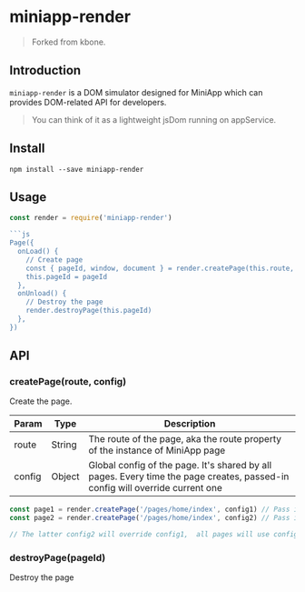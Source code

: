 # miniapp-render

> Forked from kbone.

## Introduction

`miniapp-render` is a DOM simulator designed for MiniApp which can provides DOM-related API for developers.

> You can think of it as a lightweight jsDom running on appService.

## Install

```shell
npm install --save miniapp-render
```

## Usage

```js
const render = require('miniapp-render')

```js
Page({
  onLoad() {
    // Create page
    const { pageId, window, document } = render.createPage(this.route, config)
    this.pageId = pageId
  },
  onUnload() {
    // Destroy the page
    render.destroyPage(this.pageId)
  },
})
```

## API

### createPage(route, config)

Create the page.

| Param | Type | Description |
|---|---|---|
| route | String | The route of the page, aka the route property of the instance of MiniApp page |
| config | Object | Global config of the page. It's shared by all pages. Every time the page creates, passed-in config will override current one |

```js
const page1 = render.createPage('/pages/home/index', config1) // Pass in config1
const page2 = render.createPage('/pages/home/index', config2) // Pass in config2

// The latter config2 will override config1,  all pages will use config2 and config1 will be deprecated.
```

### destroyPage(pageId)

Destroy the page
